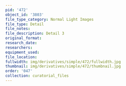 ```yaml
---
pid: '472'
object_id: '3803'
file_type_category: Normal Light Images
file_type: Detail
file_notes:
file_description: Detail 3
original_format:
research_date:
researchers:
equipment_used:
file_location:
fullwidth: img/derivatives/simple/472/fullwidth.jpg
thumbnail: img/derivatives/simple/472/thumbnail.jpg
order: '047'
collection: curatorial_files
---
```

